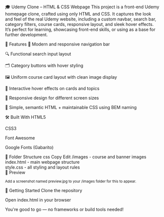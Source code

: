  🎓 Udemy Clone – HTML & CSS Webpage
This project is a front-end Udemy homepage clone, crafted using only HTML and CSS. It captures the look and feel of the real Udemy website, including a custom navbar, search bar, category filters, course cards, responsive layout, and sleek hover effects. It’s perfect for learning, showcasing front-end skills, or using as a base for further development.

🌟 Features
🧭 Modern and responsive navigation bar

🔍 Functional search input layout

🗂️ Category buttons with hover styling

🖼️ Uniform course card layout with clean image display

🎯 Interactive hover effects on cards and topics

📱 Responsive design for different screen sizes

🦄 Simple, semantic HTML + maintainable CSS using BEM naming

🛠️ Built With
HTML5

CSS3

Font Awesome

Google Fonts (Gabarito)

📁 Folder Structure
css
Copy
Edit
/images        - course and banner images  
index.html     - main webpage structure  
style.css      - all styling and layout rules  
📸 Preview

<sub>Add a screenshot named preview.jpg to your /images folder for this to appear.</sub>

🚀 Getting Started
Clone the repository

Open index.html in your browser

You're good to go — no frameworks or build tools needed!
